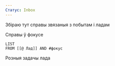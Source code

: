 ```yaml
---
Статус: Inbox
---
```



Збіраю тут справы звязаныя з побытам і ладам

Справы ў фокусе
```dataview
LIST
FROM [[@ Лад]] AND #фокус 
```

Розныя задачы лада
